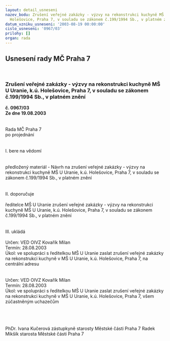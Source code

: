 ```yaml
---
layout: detail_usneseni
nazev_bodu: Zrušení veřejné zakázky - výzvy na rekonstrukci kuchyně MŠ U Uranie, k.ú.
  Holešovice, Praha 7, v souladu se zákonem č.199/1994 Sb., v platném znění
datum_vzniku_usneseni: '2003-08-19 00:00:00'
cislo_usneseni: '0967/03'
prilohy: []
organ: rada
---
```

<div id="ucUsn_pList" class="usn">
	<span><h2>Usnesení rady MČ Praha 7 </h2>
<br></span><div class="standBody">
<span><h3>Zrušení veřejné zakázky - výzvy na rekonstrukci kuchyně MŠ U Uranie, k.ú. Holešovice, Praha 7, v souladu se zákonem č.199/1994 Sb., v platném znění</h3></span><div class="center">
		<strong>č. 0967/03</strong><br>
	</div>
<div class="center">
		<strong>Ze dne 19.08.2003</strong><br><br>
	</div>
<br>Rada MČ Praha 7<br>po projednání<br><br><br>I.	bere na vědomí<br><br> <br>předložený materiál - Návrh na zrušení veřejné zakázky - výzvy na rekonstrukci kuchyně MŠ U Uranie, k.ú. Holešovice, Praha 7, v souladu se zákonem č.199/1994 Sb., v platném znění<br><br><br>II.  doporučuje<br><br>ředitelce  MŠ U Uranie zrušení veřejné zakázky - výzvy na rekonstrukci kuchyně MŠ U Uranie, k.ú. Holešovice, Praha 7, v souladu se zákonem č.199/1994 Sb., v platném znění<br><br><br>III.	ukládá <br><br>Určen:	VED OIVZ Kovařík Milan<br>Termín: 28.08.2003<br>Úkol:	ve spolupráci s ředitelkou MŠ U Uranie zaslat zrušení veřejné zakázky na rekonstrukci kuchyně v MŠ U Uranie, k.ú. Holešovice, Praha 7, na centrální adresu <br> <br><br>Určen:	VED OIVZ Kovařík Milan<br>Termín: 28.08.2003<br>Úkol:	ve spolupráci s ředitelkou MŠ U Uranie zaslat zrušení veřejné zakázky na rekonstrukci kuchyně v MŠ U Uranie, k.ú. Holešovice, Praha 7,  všem zúčastněným uchazečům<br> <br><br> <br>	<br>PhDr. Ivana Kučerová zástupkyně starosty Městské části Praha 7	 Radek Mikšík starosta Městské části Praha 7<br>	<br><br>
</div>
</div>